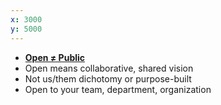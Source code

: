 ```yaml
---
x: 3000
y: 5000
---
```


* [**Open ≠ Public**](http://ben.balter.com/2012/10/15/open-source-is-not-a-verb/)
* Open means collaborative, shared vision
* Not us/them dichotomy or purpose-built
* Open to your team, department, organization